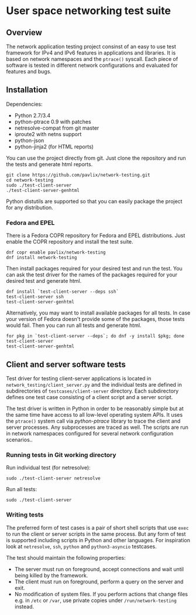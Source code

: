 # User space networking test suite

## Overview

The network application testing project consinst of an easy to use test
framework for IPv4 and IPv6 features in applications and libraries. It
is based on network namespaces and the `ptrace()` syscall. Each piece
of software is tested in different network configurations and evaluated
for features and bugs.

## Installation

Dependencies:

 * Python 2.7/3.4
 * python-ptrace 0.9 with patches
 * netresolve-compat from git master
 * iproute2 with netns support
 * python-json
 * python-jinja2 (for HTML reports)

You can use the project directly from git. Just clone the repository and
run the tests and generate html reports.

    git clone https://github.com/pavlix/network-testing.git
    cd network-testing
    sudo ./test-client-server
    ./test-client-server-genhtml

Python distutils are supported so that you can easily package the project
for any distribution.

### Fedora and EPEL

There is a Fedora COPR repository for Fedora and EPEL distributions. Just
enable the COPR repository and install the test suite.

    dnf copr enable pavlix/network-testing
    dnf install network-testing

Then install packages required for your desired test and run the test. You
can ask the test driver for the names of the packages required for your
desired test and generate html.

    dnf install `test-client-server --deps ssh`
    test-client-server ssh
    test-client-server-genhtml

Alternatively, you may want to install available packages for all tests. In
case your version of Fedora doesn't provide some of the packages, those
tests would fail. Then you can run all tests and generate html.

    for pkg in `test-client-server --deps`; do dnf -y install $pkg; done
    test-client-server
    test-client-server-genhtml

## Client and server software tests

Test driver for testing client-server applications is located in
`network_testing/client_server.py` and the individual tests are defined in
subdirectories of `testcases/client-server` directory. Each subdirectory
defines one test case consisting of a client script and a server script.

The test driver is written in Python in order to be reasonably simple
but at the same time have access to all low-level operating system
APIs. It uses the `ptrace()` system call via *python-ptrace* library
to trace the client and server processes. Any subprocesses are traced
as well. The scripts are run in network namespaces configured for
several network configuration scenarios..

### Running tests in Git working directory

Run individual test (for netresolve):

    sudo ./test-client-server netresolve

Run all tests:

    sudo ./test-client-server

### Writing tests

The preferred form of test cases is a pair of short shell scripts that
use `exec` to run the client or server scripts in the same process. But
any form of test is supported including scripts in Python and other
languages. For inspiration look at `netresolve`, `ssh`, `python` and
`python3-asyncio` testcases.

The test should maintain the following properties:

 * The server must run on foreground, accept connections and wait until being killed by the framework.
 * The client must run on foreground, perform a query on the server and exit.
 * No modification of system files. If you perform actions that change
   files e.g. in `/etc` or `/var`, use private copies under `/run/network-testing` instead.
